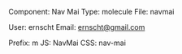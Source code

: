 Component: Nav Mai
Type:      molecule
File:      navmai

User:      ernscht
Email:     ernscht@gmail.com

Prefix:    m
JS:        NavMai
CSS:       nav-mai
